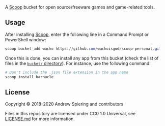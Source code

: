 A [Scoop](https://scoop.sh/) bucket for open source/freeware games and game-related tools.

## Usage

After installing [Scoop](https://scoop.sh/), enter the following line in a
Command Prompt or PowerShell window:

```powershell
scoop bucket add wacko https://github.com/wackoisgod/scoop-personal.git
```

Once this is done, you can install any app from this bucket (check the list
of files in the
[`bucket/` directory](https://github.com/wackoisgod/scoop-personal/tree/master/bucket)).
For instance, use the following command:

```powershell
# Don't include the .json file extension in the app name
scoop install barnacle
```

## License

Copyright © 2018-2020 Andrew Spiering and contributors

Files in this repository are licensed under CC0 1.0 Universal,
see [LICENSE.md](LICENSE.md) for more information.
